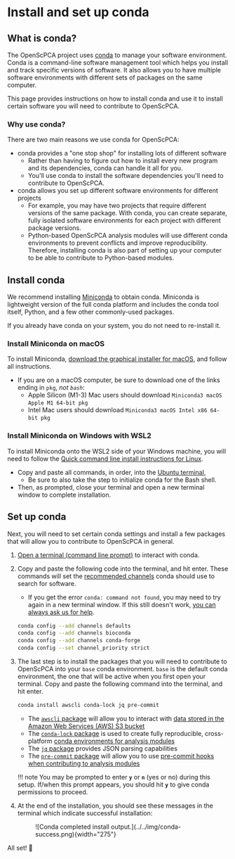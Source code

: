 # Install and set up conda

## What is conda?

The OpenScPCA project uses [conda](https://docs.anaconda.com/free/miniconda/index.html) to manage your software environment.
Conda is a command-line software management tool which helps you install and track specific versions of software.
It also allows you to have multiple software environments with different sets of packages on the same computer.

This page provides instructions on how to install conda and use it to install certain software you will need to contribute to OpenScPCA.


### Why use conda?

There are two main reasons we use conda for OpenScPCA:

- conda provides a "one stop shop" for installing lots of different software
    - Rather than having to figure out how to install every new program and its dependencies, conda can handle it all for you.
    - You'll use conda to install the software dependencies you'll need to contribute to OpenScPCA.
- conda allows you set up different software environments for different projects
    - For example, you may have two projects that require different versions of the same package.
    With conda, you can create separate, fully isolated software environments for each project with different package versions.
    - Python-based OpenScPCA analysis modules will use different conda environments to prevent conflicts and improve reproducibility.
    Therefore, installing conda is also part of setting up your computer to be able to contribute to Python-based modules.


## Install conda

We recommend installing [Miniconda](https://docs.anaconda.com/free/miniconda/index.html) to obtain conda.
Miniconda is lightweight version of the full conda platform and includes the conda tool itself, Python, and a few other commonly-used packages.

If you already have conda on your system, you do not need to re-install it.


### Install Miniconda on macOS

To install Miniconda, [download the graphical installer for macOS](https://docs.anaconda.com/free/miniconda/miniconda-install/), and follow all instructions.

  - If you are on a macOS computer, be sure to download one of the links ending in `pkg`, _not `bash`_:
    - Apple Silicon (M1-3) Mac users should download `Miniconda3 macOS Apple M1 64-bit pkg`
    - Intel Mac users should download `Miniconda3 macOS Intel x86 64-bit pkg`

### Install Miniconda on Windows with WSL2

To install Miniconda onto the WSL2 side of your Windows machine, you will need to follow the [Quick command line install instructions for Linux](https://docs.anaconda.com/free/miniconda/#quick-command-line-install).

- Copy and paste all commands, in order, into the [Ubuntu terminal](../../software-platforms/general-tools/using-the-terminal.md),
  - Be sure to also take the step to initialize conda for the Bash shell.
- Then, as prompted, close your terminal and open a new terminal window to complete installation.

## Set up conda

Next, you will need to set certain conda settings and install a few packages that will allow you to contribute to OpenScPCA in general.

1. [Open a terminal (command line prompt)](../../software-platforms/general-tools/using-the-terminal.md) to interact with conda.

1. Copy and paste the following code into the terminal, and hit enter.
These commands will set the [recommended channels](https://docs.conda.io/projects/conda/en/latest/user-guide/concepts/channels.html) conda should use to search for software.
    - If you get the error `conda: command not found`, you may need to try again in a new terminal window.
    If this still doesn't work, [you can always ask us for help](../../troubleshooting-faq/index.md).

    ```sh
    conda config --add channels defaults
    conda config --add channels bioconda
    conda config --add channels conda-forge
    conda config --set channel_priority strict
    ```


1. The last step is to install the packages that you will need to contribute to OpenScPCA into your `base` conda environment.
`base` is the default conda environment, the one that will be active when you first open your terminal.
Copy and paste the following command into the terminal, and hit enter.

    ```sh
    conda install awscli conda-lock jq pre-commit
    ```
    <!-- Do we want to suggest this instead? `conda env update --name base --file environment.yml`? -->

    - The [`awscli` package](https://docs.aws.amazon.com/cli/latest/userguide/cli-chap-welcome.html) will allow you to interact with [data stored in the Amazon Web Services (AWS) S3 bucket](../../software-platforms/aws/index.md)
    - The [`conda-lock` package](https://conda.github.io/conda-lock/) is used to create fully reproducible, cross-platform [conda environments for analysis modules](../../contributing-to-analyses/determining-requirements/determining-software-requirements.md#managing-software-dependencies-in-python-with-conda)
    - The [`jq` package](https://jqlang.github.io/jq/) provides JSON parsing capabilities
    - The [`pre-commit` package](https://pre-commit.com) will allow you to use [pre-commit hooks when contributing to analysis modules](../../contributing-to-analyses/working-with-git/making-commits.md#pre-commit-checks)

    !!! note
        You may be prompted to enter **`y`** or **`n`** (yes or no) during this setup.
        If/when this prompt appears, you should hit **`y`** to give conda permissions to proceed.


1. At the end of the installation, you should see these messages in the terminal which indicate successful installation:

    <figure markdown="span">
        ![Conda completed install output.](../../img/conda-success.png){width="275"}
    </figure>


All set! 🎉
